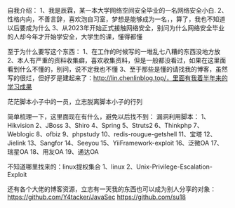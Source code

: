 自我介绍：
1、我是辰霖，某一本大学网络空间安全毕业的一名网络安全小白.
2、性格内向，不善言辞，喜欢泡自习室，梦想是能够成为一名，，算了，我也不知道以后要成为什么
3、从2023年开始正式接触网络安全，别问为什么网络安全毕业的人却今年才开始学安全，大学生的课，懂得都懂

至于为什么要写这个东西：
1、在工作的时候写的一堆乱七八糟的东西没地方放
2、本人有严重的资料收集癖，喜欢收集资料，但是一般都没看过，如果在这里面看到什么不懂的，别问，说不定我也不懂
3、至于那些是懂的请找我的博客，虽然写的很烂，但好歹是建起来了：http://lin.chenlinblog.top/，里面有我着半年来的学习成果

茫茫脚本小子中的一员，立志脱离脚本小子的行列

简单梳理一下，这里面现在有什么，避免以后找不到：
漏洞利用脚本：
1、Hikvision
2、JBoss
3、Shiro
4、Spring
5、Struts2
6、Thinkphp
7、Weblogic
8、ofbiz
9、phpstudy
10、redis-rougue-getshell
11、宝塔
12、Jielink
13、Sangfor
14、Seeyou
15、YiiFramework-exploit
16、泛微OA
17、瑞星OA
18、用友OA
19、通达OA

不知道哪里找来的：linux提权集合
1、linux
2、Unix-Privilege-Escalation-Exploit

还有各个大佬的博客资源，立志有一天我的东西也可以成为别人分享的对象：
https://github.com/Y4tacker/JavaSec 
https://github.com/su18

